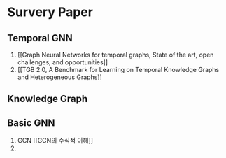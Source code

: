 # Survery Paper
## Temporal GNN
1. [[Graph Neural Networks for temporal graphs, State of the art, open challenges, and opportunities]]
2. [[TGB 2.0, A Benchmark for Learning on Temporal Knowledge Graphs and Heterogeneous Graphs]]

## Knowledge Graph 


## Basic GNN
1. GCN 
	[[GCN의 수식적 이해]]
2. 
   